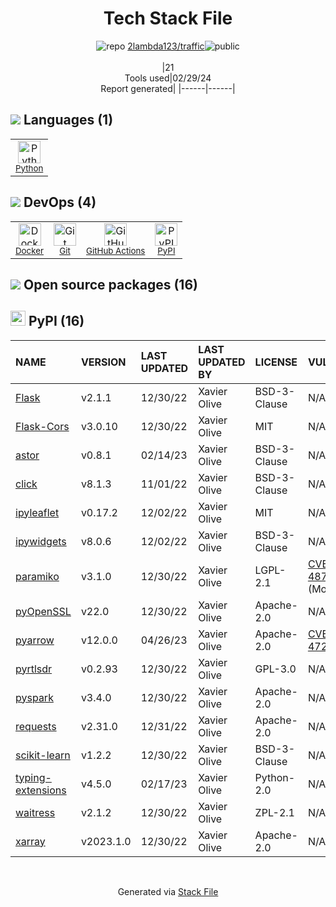 <!--
&lt;--- Readme.md Snippet without images Start ---&gt;
## Tech Stack
2lambda123/traffic is built on the following main stack:

- [Python](https://www.python.org) – Languages
- [Docker](https://www.docker.com/) – Virtual Machine Platforms & Containers
- [GitHub Actions](https://github.com/features/actions) – Continuous Integration

Full tech stack [here](/techstack.md)

&lt;--- Readme.md Snippet without images End ---&gt;

&lt;--- Readme.md Snippet with images Start ---&gt;
## Tech Stack
2lambda123/traffic is built on the following main stack:

- <img width='25' height='25' src='https://img.stackshare.io/service/993/pUBY5pVj.png' alt='Python'/> [Python](https://www.python.org) – Languages
- <img width='25' height='25' src='https://img.stackshare.io/service/586/n4u37v9t_400x400.png' alt='Docker'/> [Docker](https://www.docker.com/) – Virtual Machine Platforms & Containers
- <img width='25' height='25' src='https://img.stackshare.io/service/11563/actions.png' alt='GitHub Actions'/> [GitHub Actions](https://github.com/features/actions) – Continuous Integration

Full tech stack [here](/techstack.md)

&lt;--- Readme.md Snippet with images End ---&gt;
-->
<div align="center">

# Tech Stack File
![](https://img.stackshare.io/repo.svg "repo") [2lambda123/traffic](https://github.com/2lambda123/traffic)![](https://img.stackshare.io/public_badge.svg "public")
<br/><br/>
|21<br/>Tools used|02/29/24 <br/>Report generated|
|------|------|
</div>

## <img src='https://img.stackshare.io/languages.svg'/> Languages (1)
<table><tr>
  <td align='center'>
  <img width='36' height='36' src='https://img.stackshare.io/service/993/pUBY5pVj.png' alt='Python'>
  <br>
  <sub><a href="https://www.python.org">Python</a></sub>
  <br>
  <sub></sub>
</td>

</tr>
</table>

## <img src='https://img.stackshare.io/devops.svg'/> DevOps (4)
<table><tr>
  <td align='center'>
  <img width='36' height='36' src='https://img.stackshare.io/service/586/n4u37v9t_400x400.png' alt='Docker'>
  <br>
  <sub><a href="https://www.docker.com/">Docker</a></sub>
  <br>
  <sub></sub>
</td>

<td align='center'>
  <img width='36' height='36' src='https://img.stackshare.io/service/1046/git.png' alt='Git'>
  <br>
  <sub><a href="http://git-scm.com/">Git</a></sub>
  <br>
  <sub></sub>
</td>

<td align='center'>
  <img width='36' height='36' src='https://img.stackshare.io/service/11563/actions.png' alt='GitHub Actions'>
  <br>
  <sub><a href="https://github.com/features/actions">GitHub Actions</a></sub>
  <br>
  <sub></sub>
</td>

<td align='center'>
  <img width='36' height='36' src='https://img.stackshare.io/service/12572/-RIWgodF_400x400.jpg' alt='PyPI'>
  <br>
  <sub><a href="https://pypi.org/">PyPI</a></sub>
  <br>
  <sub></sub>
</td>

</tr>
</table>


## <img src='https://img.stackshare.io/group.svg' /> Open source packages (16)</h2>

## <img width='24' height='24' src='https://img.stackshare.io/service/12572/-RIWgodF_400x400.jpg'/> PyPI (16)

|NAME|VERSION|LAST UPDATED|LAST UPDATED BY|LICENSE|VULNERABILITIES|
|:------|:------|:------|:------|:------|:------|
|[Flask](https://pypi.org/project/Flask)|v2.1.1|12/30/22|Xavier Olive |BSD-3-Clause|N/A|
|[Flask-Cors](https://pypi.org/project/Flask-Cors)|v3.0.10|12/30/22|Xavier Olive |MIT|N/A|
|[astor](https://pypi.org/project/astor)|v0.8.1|02/14/23|Xavier Olive |BSD-3-Clause|N/A|
|[click](https://pypi.org/project/click)|v8.1.3|11/01/22|Xavier Olive |BSD-3-Clause|N/A|
|[ipyleaflet](https://pypi.org/project/ipyleaflet)|v0.17.2|12/02/22|Xavier Olive |MIT|N/A|
|[ipywidgets](https://pypi.org/project/ipywidgets)|v8.0.6|12/02/22|Xavier Olive |BSD-3-Clause|N/A|
|[paramiko](https://pypi.org/project/paramiko)|v3.1.0|12/30/22|Xavier Olive |LGPL-2.1|[CVE-2023-48795](https://github.com/advisories/GHSA-45x7-px36-x8w8) (Moderate)|
|[pyOpenSSL](https://pypi.org/project/pyOpenSSL)|v22.0|12/30/22|Xavier Olive |Apache-2.0|N/A|
|[pyarrow](https://pypi.org/project/pyarrow)|v12.0.0|04/26/23|Xavier Olive |Apache-2.0|[CVE-2023-47248](https://github.com/advisories/GHSA-5wvp-7f3h-6wmm) (Critical)|
|[pyrtlsdr](https://pypi.org/project/pyrtlsdr)|v0.2.93|12/30/22|Xavier Olive |GPL-3.0|N/A|
|[pyspark](https://pypi.org/project/pyspark)|v3.4.0|12/30/22|Xavier Olive |Apache-2.0|N/A|
|[requests](https://pypi.org/project/requests)|v2.31.0|12/31/22|Xavier Olive |Apache-2.0|N/A|
|[scikit-learn](https://pypi.org/project/scikit-learn)|v1.2.2|12/30/22|Xavier Olive |BSD-3-Clause|N/A|
|[typing-extensions](https://pypi.org/project/typing-extensions)|v4.5.0|02/17/23|Xavier Olive |Python-2.0|N/A|
|[waitress](https://pypi.org/project/waitress)|v2.1.2|12/30/22|Xavier Olive |ZPL-2.1|N/A|
|[xarray](https://pypi.org/project/xarray)|v2023.1.0|12/30/22|Xavier Olive |Apache-2.0|N/A|

<br/>
<div align='center'>

Generated via [Stack File](https://github.com/marketplace/stack-file)
